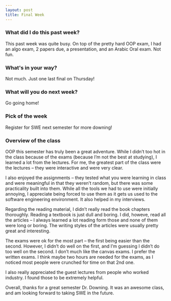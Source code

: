 ```yaml
---
layout: post
title: Final Week
---
```

### What did I do this past week?
This past week was quite busy. On top of the pretty hard OOP exam, I had an algo exam, 2 papers due, a presentation, and an Arabic Oral exam. Not fun.

### What's in your way?
Not much. Just one last final on Thursday! 

### What will you do next week?
Go going home! 

### Pick of the week
Register for SWE next semester for more downing!

### Overview of the class
OOP this semester has truly been a great adventure. While I didn’t too hot in the class because of the exams (because I’m not the best at studying), I learned a lot from the lectures. For me, the greatest part of the class were the lectures – they were interactive and were very clear. 

I also enjoyed the assignments – they tested what you were learning in class and were meaningful in that they weren’t random, but there was some practicality built into them. While all the tools we had to use were initially annoying, I appreciate being forced to use them as it gets us used to the software engineering environment. It also helped in my interviews.

Regarding the reading material, I didn’t really read the book chapters thoroughly. Reading a textbook is just dull and boring. I did, howeve, read all the articles – I always learned a lot reading form those and none of them were long or boring. The writing styles of the articles were usually pretty great and interesting.

The exams were ok for the most part – the first being easier than the second. However, I didn’t do well on the first, and I’m guessing I didn’t do too well on the second. I don’t much like the canvas exams. I prefer the written exams. I think maybe two hours are needed for the exams, as I noticed most people were crunched for time on that 2nd one. 

I also really appreciated the guest lectures from people who worked industry. I found those to be extremely helpful.

Overall, thanks for a great semester Dr. Downing. It was an awesome class, and am looking forward to taking SWE in the future.
